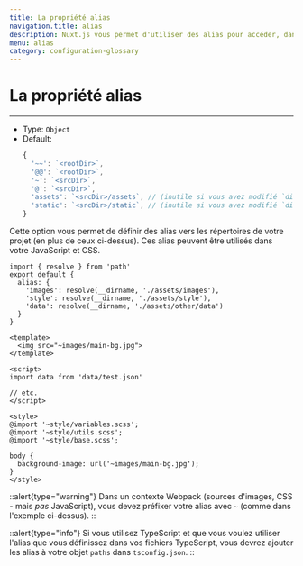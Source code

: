 ```yaml
---
title: La propriété alias
navigation.title: alias
description: Nuxt.js vous permet d'utiliser des alias pour accéder, dans votre JavaScript et CSS, à vos répertoires personnalisés
menu: alias
category: configuration-glossary
---
```


# La propriété alias

---

- Type: `Object`
- Default:
  ```js
  {
    '~~': `<rootDir>`,
    '@@': `<rootDir>`,
    '~': `<srcDir>`,
    '@': `<srcDir>`,
    'assets': `<srcDir>/assets`, // (inutile si vous avez modifié `dir.assets`)
    'static': `<srcDir>/static`, // (inutile si vous avez modifié `dir.static`)
  }
  ```

Cette option vous permet de définir des alias vers les répertoires de votre projet (en plus de ceux ci-dessus). Ces alias peuvent être utilisés dans votre JavaScript et CSS.

```js{}[nuxt.config.js]
import { resolve } from 'path'
export default {
  alias: {
    'images': resolve(__dirname, './assets/images'),
    'style': resolve(__dirname, './assets/style'),
    'data': resolve(__dirname, './assets/other/data')
  }
}
```

```html{}[components/example.vue]
<template>
  <img src="~images/main-bg.jpg">
</template>

<script>
import data from 'data/test.json'

// etc.
</script>

<style>
@import '~style/variables.scss';
@import '~style/utils.scss';
@import '~style/base.scss';

body {
  background-image: url('~images/main-bg.jpg');
}
</style>
```

::alert{type="warning"}
Dans un contexte Webpack (sources d'images, CSS - mais _pas_ JavaScript), vous devez préfixer votre alias avec `~` (comme dans l'exemple ci-dessus).
::

::alert{type="info"}
Si vous utilisez TypeScript et que vous voulez utiliser l'alias que vous définissez dans vos fichiers TypeScript, vous devrez ajouter les alias à votre objet `paths` dans `tsconfig.json`.
::
